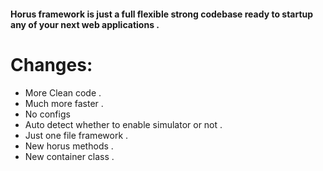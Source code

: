 <h4>Horus framework is just a full flexible strong codebase ready to startup any of your 
next web applications . </h4>

Changes:
======
- More Clean code .
- Much more faster .
- No configs
- Auto detect whether to enable simulator or not .
- Just one file framework .
- New horus methods .
- New container class .

